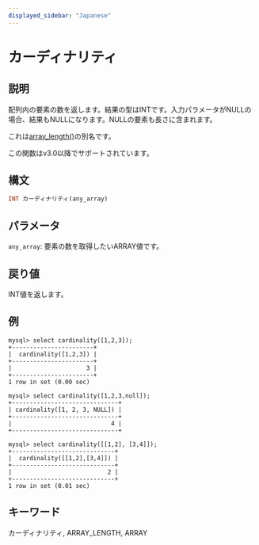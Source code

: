 ```yaml
---
displayed_sidebar: "Japanese"
---
```


# カーディナリティ

## 説明

配列内の要素の数を返します。結果の型はINTです。入力パラメータがNULLの場合、結果もNULLになります。NULLの要素も長さに含まれます。

これは[array_length()](array_length.md)の別名です。

この関数はv3.0以降でサポートされています。

## 構文

```Haskell
INT カーディナリティ(any_array)
```

## パラメータ

`any_array`: 要素の数を取得したいARRAY値です。

## 戻り値

INT値を返します。

## 例

```plain text
mysql> select cardinality([1,2,3]);
+-----------------------+
|  cardinality([1,2,3]) |
+-----------------------+
|                     3 |
+-----------------------+
1 row in set (0.00 sec)

mysql> select cardinality([1,2,3,null]);
+------------------------------+
| cardinality([1, 2, 3, NULL]) |
+------------------------------+
|                            4 |
+------------------------------+

mysql> select cardinality([[1,2], [3,4]]);
+-----------------------------+
|  cardinality([[1,2],[3,4]]) |
+-----------------------------+
|                           2 |
+-----------------------------+
1 row in set (0.01 sec)
```

## キーワード

カーディナリティ, ARRAY_LENGTH, ARRAY
